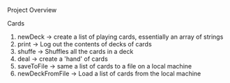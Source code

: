  Project Overview
 


 Cards
 1. newDeck -> create a list of playing cards, essentially an array of strings
 2. print -> Log out the contents of  decks of cards
 3. shuffe -> Shuffles all the cards in a deck 
 4. deal -> create a 'hand' of cards
 5. saveToFile -> same a list of cards to a file on a local machine 
 6. newDeckFromFile -> Load a list of cards from the local machine